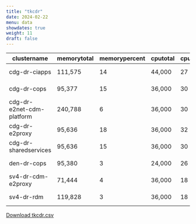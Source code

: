 ```yaml
---
title: "tkcdr"
date: 2024-02-22
menu: data
showdates: true
weight: 11
draft: false
---
```

<!--more-->
| clustername               | memorytotal | memorypercent | cputotal | cpupercent | nodecount | health  | message            |
| ------------------------- | ----------- | ------------- | -------- | ---------- | --------- | ------- | ------------------ |
| cdg-dr-ciapps             |     111,575 |            14 |   44,000 |         27 |         7 | HEALTHY | Cluster is healthy |
| cdg-dr-cops               |      95,377 |            15 |   36,000 |         30 |         6 | HEALTHY | Cluster is healthy |
| cdg-dr-e2net-cdm-platform |     240,788 |             6 |   36,000 |         30 |         6 | HEALTHY | Cluster is healthy |
| cdg-dr-e2proxy            |      95,636 |            18 |   36,000 |         32 |         6 | HEALTHY | Cluster is healthy |
| cdg-dr-sharedservices     |      95,636 |            15 |   36,000 |         30 |         6 | HEALTHY | Cluster is healthy |
| den-dr-cops               |      95,380 |             3 |   24,000 |         26 |         6 | HEALTHY | Cluster is healthy |
| sv4-dr-cdm-e2proxy        |      71,444 |             4 |   36,000 |         18 |         6 | HEALTHY | Cluster is healthy |
| sv4-dr-rdm                |     119,828 |             3 |   36,000 |         18 |         6 | HEALTHY | Cluster is healthy |
[Download tkcdr.csv](/csv/tkcdr.csv)
